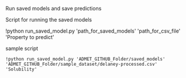 Run saved models and save predictions

Script for running the saved models

!python run_saved_model.py 'path_for_saved_models' 'path_for_csv_file' 'Property to predict'

sample script

```
!python run_saved_model.py 'ADMET_GITHUB_Folder/saved_models' 'ADMET_GITHUB_Folder/sample_dataset/delaney-processed.csv' 'Solubility'

```
